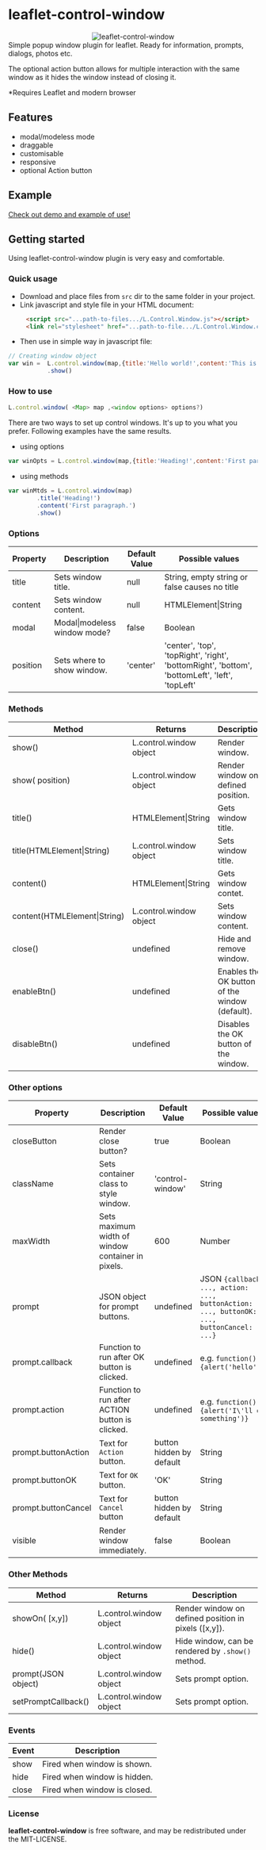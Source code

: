 leaflet-control-window
=====================
<div style="text-align:center" align="center">
    <img src="http://mapshakers.github.io/projects/leaflet-control-window/leaflet-control-window.jpg" alt="leaflet-control-window"/>
</div>
Simple popup window plugin for leaflet. Ready for information, prompts, dialogs, photos etc. 

The optional action button allows for multiple interaction with the same window as it hides the window instead of closing it.

*Requires Leaflet and modern browser

## Features
* modal/modeless mode
* draggable
* customisable
* responsive
* optional Action button


## Example
[Check out demo and example of use!](http://mapshakers.github.io/projects/leaflet-control-window)

## Getting started
Using leaflet-control-window plugin is very easy and comfortable.

### Quick usage
* Download and place files from ```src``` dir to the same folder in your project.
* Link javascript and style file in your HTML document:
```html
     <script src="...path-to-files.../L.Control.Window.js"></script>
     <link rel="stylesheet" href="...path-to-file.../L.Control.Window.css" />
```
* Then use in simple way in javascript file:
```javascript
// Creating window object
var win =  L.control.window(map,{title:'Hello world!',content:'This is my first control window.'})
           .show()
```
### How to use
```javascript
L.control.window( <Map> map ,<window options> options?)
```
There are two ways to set up control windows. It's up to you what you prefer. Following examples have the same results. 
* using options
```javascript
var winOpts = L.control.window(map,{title:'Heading!',content:'First paragraph.',visible: true})
```
* using methods
```javascript
var winMtds = L.control.window(map)
        .title('Heading!')
        .content('First paragraph.')
        .show()
```
### Options
| Property        | Description            | Default Value | Possible  values                                     |
| --------------- | ---------------------- | ------------- | ---------------------------------------------------- |
| title           | Sets window title.           |  null           | String, empty string or false causes no title        |
| content         | Sets window content.           | null    | HTMLElement&#124;String                                          |
| modal           | Modal&#124;modeless window mode?  |  false       | Boolean                                       |
| position        | Sets where to show window.   |  'center'       | 'center', 'top', 'topRight', 'right', 'bottomRight', 'bottom', 'bottomLeft', 'left', 'topLeft' |

### Methods
| Method          | Returns       | Description                                     |
| --------------- | ------------- | ---------------------------------------------------- |
| show()         | L.control.window object  |  Render window.        |
| show(<String> position)    | L.control.window object  |  Render window on defined position.        |
| title()         | HTMLElement&#124;String  |  Gets window title.        |
| title(HTMLElement&#124;String)      | L.control.window object  |  Sets window title.        |
| content()         | HTMLElement&#124;String  |  Gets window contet.        |
| content(HTMLElement&#124;String)      | L.control.window object  |  Sets window content.        |
| close()         | undefined  |  Hide and remove window.        |
| enableBtn()         | undefined  |  Enables the OK button of the window (default).       |
| disableBtn()         | undefined  |  Disables the OK button of the window.        |

### Other options
| Property        | Description            | Default Value | Possible  values                                     |
| --------------- | ---------------------- | ------------- | ---------------------------------------------------- |
| closeButton     | Render close button?    |  true         | Boolean                                           |
| className       | Sets container class to style window.   |  'control-window'         | String                   |
| maxWidth        | Sets maximum width of window container in pixels. |   600        | Number                          |
| prompt          | JSON object for prompt buttons.           |  undefined         | JSON ```{callback: ..., action: ..., buttonAction: ..., buttonOK: ..., buttonCancel: ...}```   |
| prompt.callback | Function to run after OK button is clicked.         |  undefined        | e.g. ```function(){alert('hello')}```    |
| prompt.action | Function to run after ACTION button is clicked.     |  undefined        |  e.g. ```function(){alert('I\'ll do something')}```                        |
| prompt.buttonAction | Text for ```Action``` button.     |  button hidden by default        | String                       |
| prompt.buttonOK | Text for ```OK``` button.     |  'OK'        | String                       |
| prompt.buttonCancel | Text for ```Cancel``` button         |  button hidden by default        | String   |
| visible | Render window immediately.         |  false         | Boolean   |

### Other  Methods
| Method          | Returns       | Description                                     |
| --------------- | ------------- | ---------------------------------------------------- |
| showOn(<point> [x,y])    | L.control.window object  |  Render window on defined position in pixels ([x,y]).        |
| hide()    | L.control.window object  |  Hide window, can be rendered by ```.show()``` method.     |
| prompt(JSON object)      | L.control.window object  |  Sets prompt option.      |
| setPromptCallback(<function>)      | L.control.window object  |  Sets prompt option.      |

### Events
| Event          | Description                                     |
| ---------------|------------------------------------------------ |
| show           | Fired when window is shown.         |
| hide           | Fired when window is hidden.         |
| close          | Fired when window is closed.         |


### License
**leaflet-control-window** is free software, and may be redistributed under the MIT-LICENSE.
